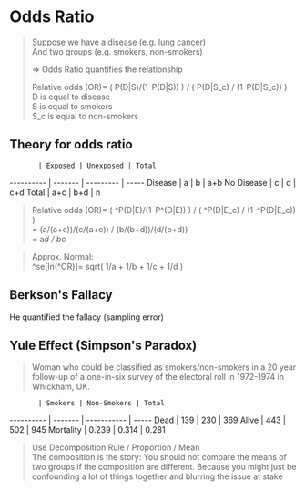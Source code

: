 # Odds Ratio #
> Suppose we have a disease (e.g. lung cancer)  
> And two groups (e.g. smokers, non-smokers)  
>  
> => Odds Ratio quantifies the relationship  
>  
> Relative odds (OR)= ( P(D|S)/(1-P(D|S)) ) / ( P(D|S_c) / (1-P(D|S_c)) )  
> D is equal to disease  
> S is equal to smokers  
> S_c is equal to non-smokers

## Theory for odds ratio ##

           | Exposed | Unexposed | Total
---------- | ------- | --------- | ----- 
Disease    |  a      |  b        | a+b
No Disease |  c      |  d        | c+d
Total      | a+c     | b+d       | n

> Relative odds (OR)= ( ^P(D|E)/(1-P^(D|E)) ) / ( ^P(D|E_c) / (1-^P(D|E_c)) )  
> = (a/(a+c))/(c/(a+c)) / (b/(b+d))/(d/(b+d))  
> = a*d / b*c

> Approx. Normal:  
> ^se[ln(^OR)]= sqrt( 1/a + 1/b + 1/c + 1/d )

## Berkson's Fallacy ##
He quantified the fallacy (sampling error)


## Yule Effect (Simpson's Paradox) ##
> Woman who could be classified as smokers/non-smokers in a 20 year follow-up of a one-in-six survey of the electoral roll in 1972-1974 in Whickham, UK.

           | Smokers | Non-Smokers | Total
---------- | ------- | ----------- | ----- 
Dead       |  139    | 230         | 369
Alive      |  443    | 502         | 945
Mortality  |  0.239  | 0.314       | 0.281

> Use Decomposition Rule / Proportion / Mean  
> The composition is the story: You should not compare the means of two groups if the composition are different. Because you might just be confounding a lot of things together and blurring the issue at stake
